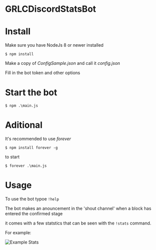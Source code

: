 # GRLCDiscordStatsBot

# Install
Make sure you have NodeJs 8 or newer installed

`$ npm install`

Make a copy of _ConfigSample.json_ and call it _config.json_

Fill in the bot token and other options


# Start the bot

`$ npm .\main.js`

# Aditional
It's recommended to use _forever_

`$ npm install forever -g`

to start

`$ forever .\main.js`

# Usage
To use the bot typoe `!help`

The bot makes an anouncement in the 'shout channel' when a block has entered the confirmed stage

it comes with a few statstics that can be seen with the `!stats` command.

For example: 

![Example Stats](https://i.imgur.com/AMqqtzC.png)
